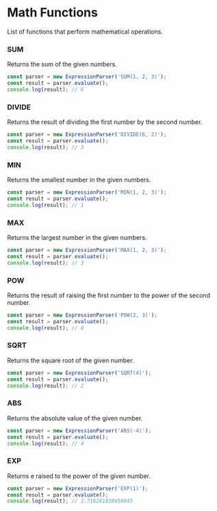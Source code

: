 # Math Functions
List of functions that perform mathematical operations.

### SUM
Returns the sum of the given numbers.

```javascript
const parser = new ExpressionParser('SUM(1, 2, 3)');
const result = parser.evaluate();
console.log(result); // 6
```

### DIVIDE
Returns the result of dividing the first number by the second number.

```javascript
const parser = new ExpressionParser('DIVIDE(6, 2)');
const result = parser.evaluate();
console.log(result); // 3
```

### MIN
Returns the smallest number in the given numbers.

```javascript
const parser = new ExpressionParser('MIN(1, 2, 3)');
const result = parser.evaluate();
console.log(result); // 1
```

### MAX
Returns the largest number in the given numbers.

```javascript
const parser = new ExpressionParser('MAX(1, 2, 3)');
const result = parser.evaluate();
console.log(result); // 3
```

### POW
Returns the result of raising the first number to the power of the second number.

```javascript
const parser = new ExpressionParser('POW(2, 3)');
const result = parser.evaluate();
console.log(result); // 8
```

### SQRT
Returns the square root of the given number.

```javascript
const parser = new ExpressionParser('SQRT(4)');
const result = parser.evaluate();
console.log(result); // 2
```

### ABS
Returns the absolute value of the given number.

```javascript
const parser = new ExpressionParser('ABS(-4)');
const result = parser.evaluate();
console.log(result); // 4
```

### EXP
Returns e raised to the power of the given number.

```javascript
const parser = new ExpressionParser('EXP(1)');
const result = parser.evaluate();
console.log(result); // 2.718281828459045
```

